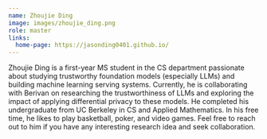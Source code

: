 ```yaml
---
name: Zhoujie Ding
image: images/zhoujie_ding.png
role: master
links:
  home-page: https://jasonding0401.github.io/
---
```


Zhoujie Ding is a first-year MS student in the CS department passionate about studying trustworthy foundation models (especially LLMs) and building machine learning serving systems. Currently, he is collaborating with Berivan on researching the trustworthiness of LLMs and exploring the impact of applying differential privacy to these models. He completed his undergraduate from UC Berkeley in CS and Applied Mathematics. In his free time, he likes to play basketball, poker, and video games. Feel free to reach out to him if you have any interesting research idea and seek collaboration.
